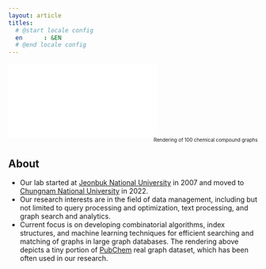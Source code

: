 ```yaml
---
layout: article
titles:
  # @start locale config
  en      : &EN      
  # @end locale config
---
```

<div class="video-container">
    <iframe src="bloom-graph.html" allowfullscreen="" frameborder="0"></iframe>
</div>
<div align="right" style="font-size: 0.7em;">
Rendering of 100 chemical compound graphs
</div>

## About

- Our lab started at <a class="neo-link" href="https://www.jbnu.ac.kr">Jeonbuk National University</a> in 2007 and moved to <a class="neo-link" href="https://www.cnu.ac.kr">Chungnam National University</a> in 2022. 
- Our research interests are in the field of data management, including but not limited to query processing and optimization, text processing, and graph search and analytics. 
- Current focus is on developing combinatorial algorithms, index structures, and machine learning techniques for efficient searching and matching of graphs in large graph databases. The rendering above depicts a tiny portion of <a href="https://pubchem.ncbi.nlm.nih.gov">PubChem</a> real graph dataset, which has been often used in our research.
